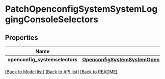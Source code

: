 # PatchOpenconfigSystemSystemLoggingConsoleSelectors

## Properties
Name | Type | Description | Notes
------------ | ------------- | ------------- | -------------
**openconfig_systemselectors** | [**OpenconfigSystemSystemOpenconfigsystemsystemLoggingConsoleSelectors**](OpenconfigSystemSystemOpenconfigsystemsystemLoggingConsoleSelectors.md) |  | [optional] 

[[Back to Model list]](../README.md#documentation-for-models) [[Back to API list]](../README.md#documentation-for-api-endpoints) [[Back to README]](../README.md)


